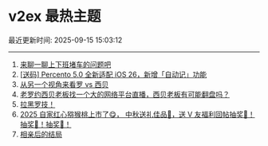 # v2ex 最热主题

最近更新时间: 2025-09-15 15:03:12

--- 
1. [来聊一聊上下班堵车的问题吧](https://www.v2ex.com/t/1159188) 
2. [[送码] Percento 5.0 全新适配 iOS 26，新增「自动记」功能](https://www.v2ex.com/t/1159180) 
3. [从另一个视角来看罗 vs 西贝](https://www.v2ex.com/t/1159194) 
4. [老罗约西贝老板找一个大的网络平台直播，西贝老板有可能翻盘吗？](https://www.v2ex.com/t/1159210) 
5. [拉黑罗技！](https://www.v2ex.com/t/1159211) 
6. [2025 自家红心猕猴桃上市了😋， 中秋送礼佳品🧺，送 V 友福利回帖抽奖🥝！抽奖🥝！抽奖🥝！](https://www.v2ex.com/t/1159224) 
7. [相亲后的结局](https://www.v2ex.com/t/1159267) 
